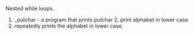Nested while loops.
1.  _putchar - a program that prints putchar
2, print alphabet in lower case
3. repeatedly prints the alphabet in lower case.